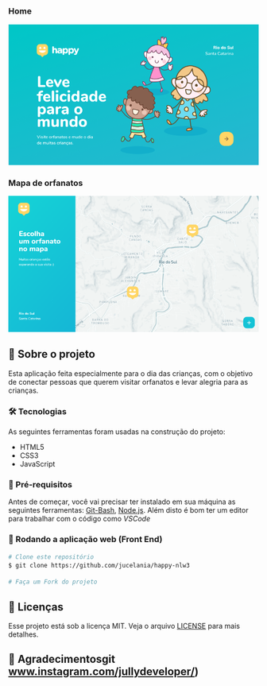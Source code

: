 
<h1 align="center">

### Home
  <img src="./github/home.png" alt="home">

### Mapa de orfanatos
  <img src="./github/mapa.png" alt="Mapa"> 
</h1>

## 💬 Sobre o projeto 
Esta aplicação feita especialmente para o dia das crianças, com o objetivo de conectar pessoas que querem visitar orfanatos e levar alegria para as crianças.

### 🛠 Tecnologias
As seguintes ferramentas foram usadas na construção do projeto:

- HTML5
- CSS3
- JavaScript

### 🎲 Pré-requisitos

Antes de começar, você vai precisar ter instalado em sua máquina as seguintes ferramentas:
[Git-Bash](https://git-scm.com), [Node.js](https://nodejs.org/en/).
Além disto é bom ter um editor para trabalhar com o código como _VSCode_

### 🚀 Rodando a aplicação web (Front End)

```bash
# Clone este repositório
$ git clone https://github.com/jucelania/happy-nlw3

# Faça um Fork do projeto 

```

## 📝 Licenças

Esse projeto está sob a licença MIT. Veja o arquivo [LICENSE](LICENSE.md) para mais detalhes.

## 🙌 Agradecimentosgit www.instagram.com/jullydeveloper/) 
</h1>


